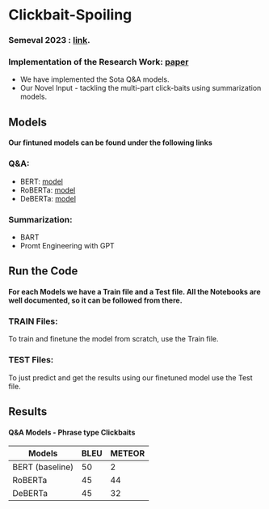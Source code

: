 # Clickbait-Spoiling


### Semeval 2023 : [link](https://pan.webis.de/semeval23/pan23-web/clickbait-challenge.html).


### Implementation of the Research Work: [paper](https://aclanthology.org/2022.acl-long.484.pdf)

- We have implemented the Sota Q&A models. 
- Our Novel Input - tackling the multi-part click-baits using summarization models.


## Models 
#### Our fintuned models can be found under the following links  
### Q&A:
- BERT: [model](https://drive.google.com/file/d/1BA4DpqpJtgJZPNkw5_w0__uPuyjZV5gQ/view?usp=share_link)
- RoBERTa: [model](https://drive.google.com/file/d/1RDMBrVld4909DyM0Cs8gcazjUAfPZCFF/view?usp=share_link)
- DeBERTa: [model](https://drive.google.com/file/d/1xJK-r6Z7Zubm1o8CCkFUKan3U-Q1CVkt/view?usp=share_link)

### Summarization:
- BART
- Promt Engineering with GPT


## Run the Code
#### For each Models we have a Train file and a Test file. All the Notebooks are well documented, so it can be followed from there.
### TRAIN Files:
To train and finetune the model from scratch, use the Train file.
### TEST Files:
To just predict and get the results using our finetuned model use the Test file.

## Results

#### Q&A Models - Phrase type Clickbaits
| Models | BLEU | METEOR|
| --- | --- | --- |
| BERT (baseline) | 50 | 2 |
| RoBERTa |45 | 44 |
| DeBERTa | 45 | 32 |








